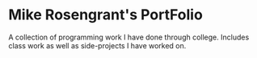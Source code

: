 Mike Rosengrant's PortFolio
=========

A collection of programming work I have done through college. Includes class work as well as side-projects I have worked on.
